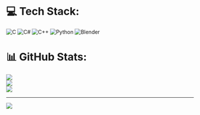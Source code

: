 
# 💻 Tech Stack:
![C](https://img.shields.io/badge/c-%2300599C.svg?style=flat&logo=c&logoColor=white) ![C#](https://img.shields.io/badge/c%23-%23239120.svg?style=flat&logo=c-sharp&logoColor=white) ![C++](https://img.shields.io/badge/c++-%2300599C.svg?style=flat&logo=c%2B%2B&logoColor=white) ![Python](https://img.shields.io/badge/python-3670A0?style=flat&logo=python&logoColor=ffdd54) ![Blender](https://img.shields.io/badge/blender-%23F5792A.svg?style=flat&logo=blender&logoColor=white)
# 📊 GitHub Stats:
![](https://github-readme-stats.vercel.app/api?username=pliduino&theme=tokyonight&hide_border=true&include_all_commits=false&count_private=true)<br/>
![](https://github-readme-streak-stats.herokuapp.com/?user=pliduino&theme=tokyonight&hide_border=true)<br/>
![](https://github-readme-stats.vercel.app/api/top-langs/?username=pliduino&theme=tokyonight&hide_border=true&include_all_commits=false&count_private=true&layout=compact)

---
[![](https://visitcount.itsvg.in/api?id=pliduino&icon=2&color=12)](https://visitcount.itsvg.in)
